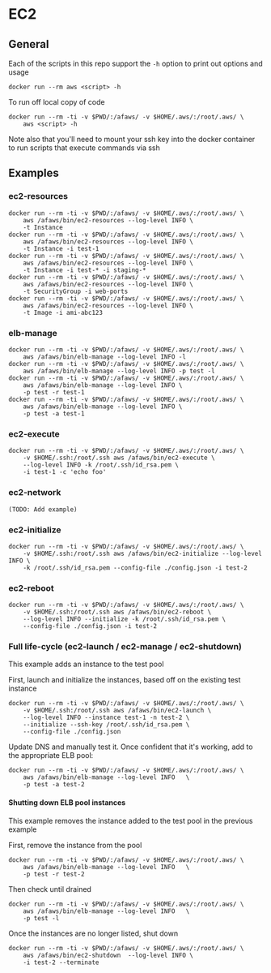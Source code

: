 # EC2

## General

Each of the scripts in this repo support the `-h` option to print out options
and usage

    docker run --rm aws <script> -h

To run off local copy of code

    docker run --rm -ti -v $PWD/:/afaws/ -v $HOME/.aws/:/root/.aws/ \
        aws <script> -h

Note also that you'll need to mount your ssh key into the docker container
to run scripts that execute commands via ssh


## Examples

### ec2-resources

    docker run --rm -ti -v $PWD/:/afaws/ -v $HOME/.aws/:/root/.aws/ \
        aws /afaws/bin/ec2-resources --log-level INFO \
        -t Instance
    docker run --rm -ti -v $PWD/:/afaws/ -v $HOME/.aws/:/root/.aws/ \
        aws /afaws/bin/ec2-resources --log-level INFO \
        -t Instance -i test-1
    docker run --rm -ti -v $PWD/:/afaws/ -v $HOME/.aws/:/root/.aws/ \
        aws /afaws/bin/ec2-resources --log-level INFO \
        -t Instance -i test-* -i staging-*
    docker run --rm -ti -v $PWD/:/afaws/ -v $HOME/.aws/:/root/.aws/ \
        aws /afaws/bin/ec2-resources --log-level INFO \
        -t SecurityGroup -i web-ports
    docker run --rm -ti -v $PWD/:/afaws/ -v $HOME/.aws/:/root/.aws/ \
        aws /afaws/bin/ec2-resources --log-level INFO \
        -t Image -i ami-abc123

### elb-manage

    docker run --rm -ti -v $PWD/:/afaws/ -v $HOME/.aws/:/root/.aws/ \
        aws /afaws/bin/elb-manage --log-level INFO -l
    docker run --rm -ti -v $PWD/:/afaws/ -v $HOME/.aws/:/root/.aws/ \
        aws /afaws/bin/elb-manage --log-level INFO -p test -l
    docker run --rm -ti -v $PWD/:/afaws/ -v $HOME/.aws/:/root/.aws/ \
        aws /afaws/bin/elb-manage --log-level INFO \
        -p test -r test-1
    docker run --rm -ti -v $PWD/:/afaws/ -v $HOME/.aws/:/root/.aws/ \
        aws /afaws/bin/elb-manage --log-level INFO \
        -p test -a test-1

### ec2-execute

    docker run --rm -ti -v $PWD/:/afaws/ -v $HOME/.aws/:/root/.aws/ \
        -v $HOME/.ssh:/root/.ssh aws /afaws/bin/ec2-execute \
        --log-level INFO -k /root/.ssh/id_rsa.pem \
        -i test-1 -c 'echo foo'

### ec2-network

    (TODO: Add example)

### ec2-initialize

    docker run --rm -ti -v $PWD/:/afaws/ -v $HOME/.aws/:/root/.aws/ \
        -v $HOME/.ssh:/root/.ssh aws /afaws/bin/ec2-initialize --log-level INFO \
        -k /root/.ssh/id_rsa.pem --config-file ./config.json -i test-2

### ec2-reboot

    docker run --rm -ti -v $PWD/:/afaws/ -v $HOME/.aws/:/root/.aws/ \
        -v $HOME/.ssh:/root/.ssh aws /afaws/bin/ec2-reboot \
        --log-level INFO --initialize -k /root/.ssh/id_rsa.pem \
        --config-file ./config.json -i test-2



### Full life-cycle (ec2-launch / ec2-manage / ec2-shutdown)

This example adds an instance to the test pool

First, launch and initialize the instances, based off on the existing test instance

    docker run --rm -ti -v $PWD/:/afaws/ -v $HOME/.aws/:/root/.aws/ \
        -v $HOME/.ssh:/root/.ssh aws /afaws/bin/ec2-launch \
        --log-level INFO --instance test-1 -n test-2 \
        --initialize --ssh-key /root/.ssh/id_rsa.pem \
        --config-file ./config.json

Update DNS and manually test it.  Once confident that it's working, add to the
appropriate ELB pool:

    docker run --rm -ti -v $PWD/:/afaws/ -v $HOME/.aws/:/root/.aws/ \
        aws /afaws/bin/elb-manage --log-level INFO   \
        -p test -a test-2

#### Shutting down ELB pool instances

This example removes the instance added to the test pool in the previous example

First, remove the instance from the pool

    docker run --rm -ti -v $PWD/:/afaws/ -v $HOME/.aws/:/root/.aws/ \
        aws /afaws/bin/elb-manage --log-level INFO   \
        -p test -r test-2

Then check until drained

    docker run --rm -ti -v $PWD/:/afaws/ -v $HOME/.aws/:/root/.aws/ \
        aws /afaws/bin/elb-manage --log-level INFO   \
        -p test -l

Once the instances are no longer listed, shut down

    docker run --rm -ti -v $PWD/:/afaws/ -v $HOME/.aws/:/root/.aws/ \
        aws /afaws/bin/ec2-shutdown  --log-level INFO \
        -i test-2 --terminate
